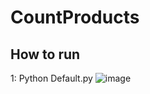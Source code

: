 # CountProducts
## How to run
1: Python Default.py
![image](https://user-images.githubusercontent.com/75923948/178682858-fc36c829-c508-4e35-b9f9-82f6c800e854.png)
